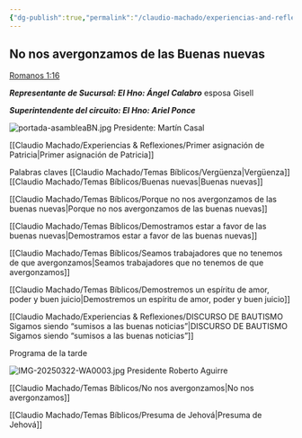 ```yaml
---
{"dg-publish":true,"permalink":"/claudio-machado/experiencias-and-reflexiones/no-nos-avergonzamos-de-las-buenas-nuevas/","tags":["asamblea","predicación","predicar"]}
---
```


## No nos avergonzamos de las Buenas nuevas 


[Romanos 1:16](https://wol.jw.org/es/wol/b/r4/lp-s/nwtsty/45/1#v=45:1:16)

***Representante de Sucursal: 
El Hno: Ángel Calabro*** esposa Gisell 

***Superintendente del circuito:
El Hno: Ariel Ponce***


![portada-asambleaBN.jpg](/img/user/07%20-%20Personal/Im%C3%A1genes/portada-asambleaBN.jpg)
<span class="pie-foto">Presidente: Martín Casal </span>

[[Claudio Machado/Experiencias & Reflexiones/Primer asignación de Patricia\|Primer asignación de Patricia]] 


Palabras claves 
[[Claudio Machado/Temas Bíblicos/Vergüenza\|Vergüenza]]
[[Claudio Machado/Temas Bíblicos/Buenas nuevas\|Buenas nuevas]]


[[Claudio Machado/Temas Bíblicos/Porque no nos avergonzamos de las buenas nuevas\|Porque no nos avergonzamos de las buenas nuevas]]

[[Claudio Machado/Temas Bíblicos/Demostramos estar a favor de las buenas nuevas\|Demostramos estar a favor de las buenas nuevas]]

[[Claudio Machado/Temas Bíblicos/Seamos trabajadores que no tenemos de que avergonzamos\|Seamos trabajadores que no tenemos de que avergonzamos]]

[[Claudio Machado/Temas Bíblicos/Demostremos un espíritu de amor, poder y buen juicio\|Demostremos un espíritu de amor, poder y buen juicio]]

[[Claudio Machado/Experiencias & Reflexiones/DISCURSO DE BAUTISMO Sigamos siendo “sumisos a las buenas noticias”\|DISCURSO DE BAUTISMO Sigamos siendo “sumisos a las buenas noticias”]]

Programa de la tarde 

![IMG-20250322-WA0003.jpg](/img/user/07%20-%20Personal/Im%C3%A1genes/IMG-20250322-WA0003.jpg)
<span class="pie-foto">Presidente Roberto Aguirre</spam>

[[Claudio Machado/Temas Bíblicos/No nos avergonzamos\|No nos avergonzamos]]

[[Claudio Machado/Temas Bíblicos/Presuma de Jehová\|Presuma de Jehová]]
